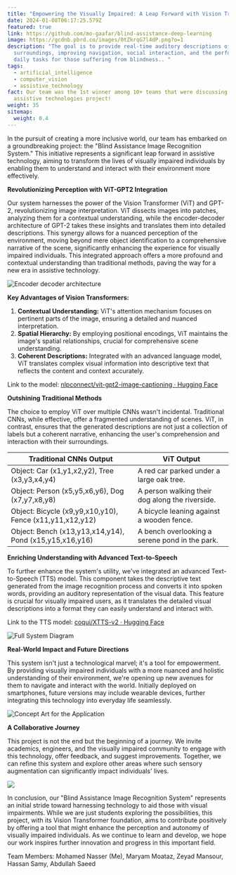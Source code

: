 ```yaml
---
title: "Empowering the Visually Impaired: A Leap Forward with Vision Transformers"
date: 2024-01-08T06:17:25.579Z
featured: true
link: https://github.com/mo-gaafar/blind-assistance-deep-learning
image: https://gcdnb.pbrd.co/images/0tZkrqG7l4dP.png?o=1
description: "The goal is to provide real-time auditory descriptions of
  surroundings, improving navigation, social interaction, and the performance of
  daily tasks for those suffering from blindness.. "
tags:
  - artificial_intelligence
  - computer_vision
  - assistive_technology
fact: Our team was the 1st winner among 10+ teams that were discussing their
  assistive technologies project!
weight: 35
sitemap:
  weight: 0.4
---
```

In the pursuit of creating a more inclusive world, our team has embarked on a groundbreaking project: the "Blind Assistance Image Recognition System." This initiative represents a significant leap forward in assistive technology, aiming to transform the lives of visually impaired individuals by enabling them to understand and interact with their environment more effectively.

**Revolutionizing Perception with ViT-GPT2 Integration**

Our system harnesses the power of the Vision Transformer (ViT) and GPT-2, revolutionizing image interpretation. ViT dissects images into patches, analyzing them for a contextual understanding, while the encoder-decoder architecture of GPT-2 takes these insights and translates them into detailed descriptions. This synergy allows for a nuanced perception of the environment, moving beyond mere object identification to a comprehensive narrative of the scene, significantly enhancing the experience for visually impaired individuals. This integrated approach offers a more profound and contextual understanding than traditional methods, paving the way for a new era in assistive technology.

![Encoder decoder architecture](https://ankur3107.github.io/assets/images/vision-encoder-decoder.png)

**Key Advantages of Vision Transformers:**

1. **Contextual Understanding:** ViT's attention mechanism focuses on pertinent parts of the image, ensuring a detailed and nuanced interpretation.
2. **Spatial Hierarchy:** By employing positional encodings, ViT maintains the image's spatial relationships, crucial for comprehensive scene understanding.
3. **Coherent Descriptions:** Integrated with an advanced language model, ViT translates complex visual information into descriptive text that reflects the content and context accurately.

L﻿ink to the model: [nlpconnect/vit-gpt2-image-captioning · Hugging Face](https://huggingface.co/nlpconnect/vit-gpt2-image-captioning)

**Outshining Traditional Methods**

The choice to employ ViT over multiple CNNs wasn't incidental. Traditional CNNs, while effective, offer a fragmented understanding of scenes. ViT, in contrast, ensures that the generated descriptions are not just a collection of labels but a coherent narrative, enhancing the user's comprehension and interaction with their surroundings.

| **Traditional CNNs Output**                              | **ViT Output**                                  |
| -------------------------------------------------------- | ----------------------------------------------- |
| Object: Car (x1,y1,x2,y2), Tree (x3,y3,x4,y4)            | A red car parked under a large oak tree.        |
| Object: Person (x5,y5,x6,y6), Dog (x7,y7,x8,y8)          | A person walking their dog along the riverside. |
| Object: Bicycle (x9,y9,x10,y10), Fence (x11,y11,x12,y12) | A bicycle leaning against a wooden fence.       |
| Object: Bench (x13,y13,x14,y14), Pond (x15,y15,x16,y16)  | A bench overlooking a serene pond in the park.  |

**Enriching Understanding with Advanced Text-to-Speech**

To further enhance the system's utility, we've integrated an advanced Text-to-Speech (TTS) model. This component takes the descriptive text generated from the image recognition process and converts it into spoken words, providing an auditory representation of the visual data. This feature is crucial for visually impaired users, as it translates the detailed visual descriptions into a format they can easily understand and interact with.

L﻿ink to the TTS model: [coqui/XTTS-v2 · Hugging Face](https://huggingface.co/coqui/XTTS-v2)



![Full System Diagram](https://gcdnb.pbrd.co/images/Jz3Q3WzXawCx.png?o=1 "Full System Diagram")

**Real-World Impact and Future Directions**

This system isn't just a technological marvel; it's a tool for empowerment. By providing visually impaired individuals with a more nuanced and holistic understanding of their environment, we're opening up new avenues for them to navigate and interact with the world. Initially deployed on smartphones, future versions may include wearable devices, further integrating this technology into everyday life seamlessly.

![Concept Art for the Application](https://gcdnb.pbrd.co/images/0tZkrqG7l4dP.png?o=1 "Concept Art (GenAI image using DALLE)")

**A Collaborative Journey**

This project is not the end but the beginning of a journey. We invite academics, engineers, and the visually impaired community to engage with this technology, offer feedback, and suggest improvements. Together, we can refine this system and explore other areas where such sensory augmentation can significantly impact individuals' lives.

![](https://img001.prntscr.com/file/img001/Urcmh-iURQ2l6-DqAM6kfg.png)

In conclusion, our "Blind Assistance Image Recognition System" represents an initial stride toward harnessing technology to aid those with visual impairments. While we are just students exploring the possibilities, this project, with its Vision Transformer foundation, aims to contribute positively by offering a tool that might enhance the perception and autonomy of visually impaired individuals. As we continue to learn and develop, we hope our work inspires further innovation and progress in this important field.

T﻿eam Members: Mohamed Nasser (Me), Maryam Moataz, Zeyad Mansour, Hassan Samy, Abdullah Saeed